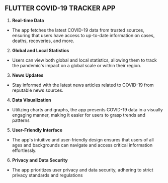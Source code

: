 ## FLUTTER COVID-19 TRACKER APP

1. **Real-time Data**
  - The app fetches the latest COVID-19 data from trusted sources, ensuring that users have access to up-to-date information on cases, deaths, recoveries, and more.
2. **Global and Local Statistics**
  - Users can view both global and local statistics, allowing them to track the pandemic's impact on a global scale or within their region.
3. **News Updates**
  - Stay informed with the latest news articles related to COVID-19 from reputable news sources.
4. **Data Visualization**
  - Utilizing charts and graphs, the app presents COVID-19 data in a visually engaging manner, making it easier for users to grasp trends and patterns
5. **User-Friendly Interface**
  - The app's intuitive and user-friendly design ensures that users of all ages and backgrounds can navigate and access critical information effortlessly. 
6. **Privacy and Data Security**
  - The app prioritizes user privacy and data security, adhering to strict privacy standards and regulations

